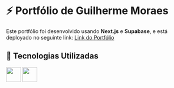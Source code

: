 # ⚡ Portfólio de Guilherme Moraes

Este portfólio foi desenvolvido usando **Next.js** e **Supabase**, e está deployado no seguinte link:
[Link do Portfólio]()

## 🚀 Tecnologias Utilizadas

<div>
<img src="https://cdn.jsdelivr.net/gh/devicons/devicon@latest/icons/nextjs/nextjs-original.svg" width="40px">
<img src="https://cdn.jsdelivr.net/gh/devicons/devicon@latest/icons/supabase/supabase-original.svg" width="40px">
</div>